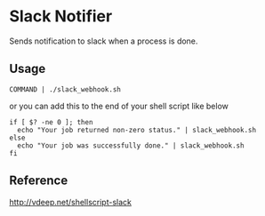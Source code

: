 # Slack Notifier
Sends notification to slack when a process is done.

## Usage
```
COMMAND | ./slack_webhook.sh
```
or you can add this to the end of your shell script like below
```
if [ $? -ne 0 ]; then
  echo "Your job returned non-zero status." | slack_webhook.sh
else
  echo "Your job was successfully done." | slack_webhook.sh
fi
```
## Reference
http://vdeep.net/shellscript-slack
